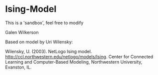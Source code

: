 # Ising-Model

This is a 'sandbox', feel free to modify

Galen Wilkerson

Based on model by Uri Wilensky:

Wilensky, U. (2003). NetLogo Ising model. http://ccl.northwestern.edu/netlogo/models/Ising. Center for Connected Learning and Computer-Based Modeling, Northwestern University, Evanston, IL.
